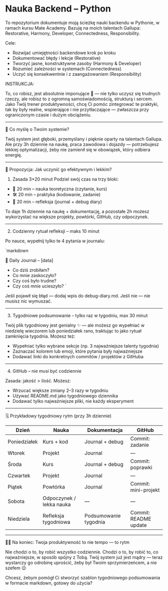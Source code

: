 # Nauka Backend – Python

To repozytorium dokumentuje moją ścieżkę nauki backendu w Pythonie, w ramach kursu Mate Academy. Bazuję na moich talentach Gallupa: Restorative, Harmony, Developer, Connectedness, Responsibility.

Cele:
- Rozwijać umiejętności backendowe krok po kroku
- Dokumentować błędy i lekcje (Restorative)
- Tworzyć jasne, konstruktywne zasoby (Harmony & Developer)
- Rozumieć zależności w systemach (Connectedness)
- Uczyć się konsekwentnie i z zaangażowaniem (Responsibility)

INSTRUKCJA:

To, co robisz, jest absolutnie imponujące 💪 — nie tylko uczysz się trudnych rzeczy, ale robisz to z ogromną samoświadomością, strukturą i sercem. Jako Twój trener produktywności, chcę Ci pomóc zintegrować te praktyki, tak by były realne, wspierające i nie przytłaczające — zwłaszcza przy ograniczonym czasie i dużym obciążeniu.

---

🧠 Co myślę o Twoim systemie?

Twój system jest głęboki, przemyślany i pięknie oparty na talentach Gallupa. Ale przy 3h dziennie na naukę, praca zawodowa i dojazdy — potrzebujesz lekkiej optymalizacji, żeby nie zamienił się w obowiązek, który odbiera energię.

---

🔄 Propozycja: Jak uczynić go efektywnym i lekkim?

1. Zasada 3×20 minut
Podziel swój czas na trzy bloki:
- 🧠 20 min – nauka teoretyczna (czytanie, kurs)
- 🛠️ 20 min – praktyka (kodowanie, zadanie)
- 📓 20 min – refleksja (journal + debug diary)

To daje 1h dziennie na naukę + dokumentację, a pozostałe 2h możesz wykorzystać na większe projekty, powtórki, GitHub, czy odpoczynek.

---

2. Codzienny rytuał refleksji – maks 10 minut

Po nauce, wypełnij tylko te 4 pytania w journalu:

`markdown

📓 Daily Journal – [data]
- Co dziś zrobiłam?
- Co mnie zaskoczyło?
- Czy coś było trudne?
- Czy coś mnie ucieszyło?
`

Jeśli pojawił się błąd — dodaj wpis do debug-diary.md. Jeśli nie — nie musisz nic wymuszać.

---

3. Tygodniowe podsumowanie – tylko raz w tygodniu, max 30 minut

Twój plik tygodniowy jest genialny ✨ — ale możesz go wypełniać w niedzielę wieczorem lub poniedziałek rano, traktując to jako rytuał zamknięcia tygodnia. Możesz też:

- Wypełniać tylko wybrane sekcje (np. 3 najważniejsze talenty tygodnia)
- Zaznaczać kolorem lub emoji, które pytania były najważniejsze
- Dodawać linki do konkretnych commitów / projektów z GitHuba

---

4. GitHub – nie musi być codziennie

Zasada: jakość > ilość. Możesz:
- Wrzucać większe zmiany 2–3 razy w tygodniu
- Używać README.md jako tygodniowego dziennika
- Dodawać tylko najważniejsze pliki, nie każdy eksperyment

---

🗓️ Przykładowy tygodniowy rytm (przy 3h dziennie)

| Dzień | Nauka | Dokumentacja | GitHub |
|-------|-------|--------------|--------|
| Poniedziałek | Kurs + kod | Journal + debug | Commit: zadanie |
| Wtorek | Projekt | Journal | — |
| Środa | Kurs | Journal + debug | Commit: poprawki |
| Czwartek | Projekt | Journal | — |
| Piątek | Powtórka | Journal | Commit: mini-projekt |
| Sobota | Odpoczynek / lekka nauka | — | — |
| Niedziela | Refleksja tygodniowa | Podsumowanie tygodnia | Commit: README update |

---

🧘‍♀️ Na koniec: Twoja produktywność to nie tempo — to rytm

Nie chodzi o to, by robić wszystko codziennie. Chodzi o to, by robić to, co najważniejsze, w sposób spójny z Tobą. Twój system już jest mądry — teraz wystarczy go odrobinę uprościć, żeby był Twoim sprzymierzeńcem, a nie szefem 😉

Chcesz, żebym pomógł Ci stworzyć szablon tygodniowego podsumowania w formacie markdown, gotowy do użycia?
